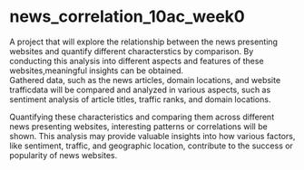 # news_correlation_10ac_week0

A project that will explore the relationship between the news presenting websites and quantify different characterstics by comparison. By conducting this analysis into different aspects and features of these websites,meaningful insights can be obtained.                          
Gathered  data, such as the news articles, domain locations, and website trafficdata will be  compared and analyzed in  various aspects, such as sentiment analysis of article titles, traffic ranks, and domain locations.

Quantifying these characteristics and comparing them across different news presenting websites, interesting patterns or correlations will be shown. This analysis may provide valuable insights into how various factors, like sentiment, traffic, and geographic location, contribute to the success or popularity of news websites.
